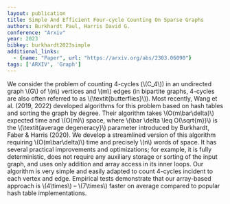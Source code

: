 ```yaml
---
layout: publication
title: Simple And Efficient Four-cycle Counting On Sparse Graphs
authors: Burkhardt Paul, Harris David G.
conference: "Arxiv"
year: 2023
bibkey: burkhardt2023simple
additional_links:
  - {name: "Paper", url: "https://arxiv.org/abs/2303.06090"}
tags: ['ARXIV', 'Graph']
---
```

<p>We consider the problem of counting 4-cycles (<span
class="math inline">\(C_4\)</span>) in an undirected graph <span
class="math inline">\(G\)</span> of <span
class="math inline">\(n\)</span> vertices and <span
class="math inline">\(m\)</span> edges (in bipartite graphs, 4-cycles
are also often referred to as <span
class="math inline">\(\textit{butterflies}\)</span>). Most recently,
Wang et al. (2019, 2022) developed algorithms for this problem based on
hash tables and sorting the graph by degree. Their algorithm takes <span
class="math inline">\(O(m\bar\delta)\)</span> expected time and <span
class="math inline">\(O(m)\)</span> space, where <span
class="math inline">\(\bar \delta \leq O(\sqrt{m})\)</span> is the <span
class="math inline">\(\textit{average
degeneracy}\)</span> parameter introduced by Burkhardt, Faber &amp;
Harris (2020). We develop a streamlined version of this algorithm
requiring <span class="math inline">\(O(m\bar\delta)\)</span> time and
precisely <span class="math inline">\(n\)</span> words of space. It has
several practical improvements and optimizations; for example, it is
fully deterministic, does not require any auxiliary storage or sorting
of the input graph, and uses only addition and array access in its inner
loops. Our algorithm is very simple and easily adapted to count 4-cycles
incident to each vertex and edge. Empirical tests demonstrate that our
array-based approach is <span class="math inline">\(4\times\)</span> –
<span class="math inline">\(7\times\)</span> faster on average compared
to popular hash table implementations.</p>
